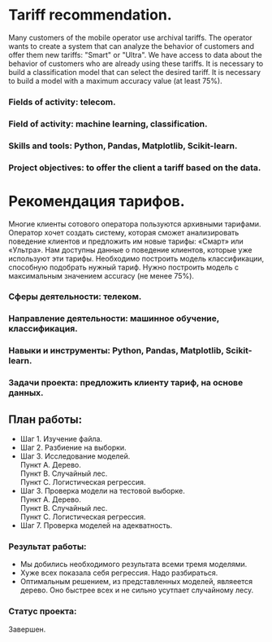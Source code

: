 # Tariff recommendation.

Many customers of the mobile operator use archival tariffs. The operator wants to create a system that can analyze the behavior of customers and offer them new
tariffs: "Smart" or "Ultra".
We have access to data about the behavior of customers who are already using these tariffs. It is necessary to build a classification model that can select the desired tariff.
It is necessary to build a model with a maximum accuracy value (at least 75%).

### Fields of activity: telecom.
### Field of activity: machine learning, classification.
### Skills and tools: Python, Pandas, Matplotlib, Scikit-learn.
### Project objectives: to offer the client a tariff based on the data.

# Рекомендация тарифов.

Многие клиенты сотового оператора пользуются архивными тарифами. Оператор хочет создать систему, которая сможет анализировать поведение клиентов и предложить им новые 
тарифы: «Смарт» или «Ультра».
Нам доступны данные о поведение клиентов, которые уже используют эти тарифы. Необходимо построить модель классификации, способную подобрать нужный тариф.
Нужно построить модель с максимальным значением accuracy (не менее 75%).

### Сферы деятельности: телеком. 
### Направление деятельности: машинное обучение, классификация.
### Навыки и инструменты: Python, Pandas, Matplotlib, Scikit-learn.
### Задачи проекта: предложить клиенту тариф, на основе данных.

## План работы:

- Шаг 1. Изучение файла.
- Шаг 2. Разбиение на выборки.
- Шаг 3. Исследование моделей.\
Пункт A. Дерево.\
Пункт B. Случайный лес.\
Пункт C. Логистическая регрессия.
- Шаг 3. Проверка модели на тестовой выборке.\
Пункт A. Дерево.\
Пункт B. Случайный лес.\
Пункт C. Логистическая регрессия.
- Шаг 7. Проверка моделей на адекватность.

### Результат работы:
- Мы добились необходимого результата всеми тремя моделями.
- Хуже всех показала себя регрессия. Надо разбираться.
- Оптимальным решением, из представленных моделей, являеется дерево. Оно быстрее всех и не сильно усутпает случайному лесу.

### Статус проекта:
Завершен.
